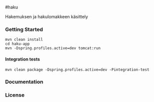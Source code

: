 #haku


Hakemuksen ja hakulomakkeen käsittely

### Getting Started

    mvn clean install
    cd haku-app
    mvn -Dspring.profiles.active=dev tomcat:run

#### Integration tests
    
    mvn clean package -Dspring.profiles.active=dev -Pintegration-test

### Documentation

### License
